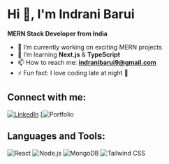 # Hi 👋, I'm Indrani Barui
**MERN Stack Developer from India**

- 🔭 I’m currently working on exciting MERN projects
- 🌱 I’m learning **Next.js** & **TypeScript**
- 📫 How to reach me: **indranibarui9@gmail.com**
- ⚡ Fun fact: I love coding late at night 🌙

## Connect with me:
[![LinkedIn](https://img.shields.io/badge/LinkedIn-blue)](https://linkedin.com/in/yourusername)
[![Portfolio](https://port-folio-eight-beige.vercel.app/)

## Languages and Tools:
![React](https://img.shields.io/badge/-React-61DAFB?logo=react&logoColor=white)
![Node.js](https://img.shields.io/badge/-Node.js-339933?logo=node.js&logoColor=white)
![MongoDB](https://img.shields.io/badge/-MongoDB-47A248?logo=mongodb&logoColor=white)
![Tailwind CSS](https://img.shields.io/badge/-TailwindCSS-38B2AC?logo=tailwind-css&logoColor=white)
